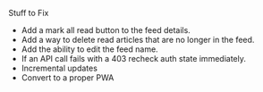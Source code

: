 Stuff to Fix

* Add a mark all read button to the feed details.
* Add a way to delete read articles that are no longer in the feed.
* Add the ability to edit the feed name.
* If an API call fails with a 403 recheck auth state immediately.
* Incremental updates
* Convert to a proper PWA
